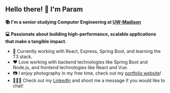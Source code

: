 ## Hello there! 👋 I'm Param

**📚 I'm a senior studying Computer Engineering at [UW-Madison](https://engineering.wisc.edu/)**

**💻 Passionate about building high-performance, scalable applications that make a tangible impact.**

- 🔭 Currently working with React, Express, Spring Boot, and learning the T3 stack.
- ❤️ Love working with backend technologies like Spring Boot and Node.js, and frontend technologies like React and Vue.
- 📷 I enjoy photography in my free time, check out my [portfolio website](https://www.paramoza.photo/)!
- 👨🏾‍💻 Check out my [LinkedIn](https://www.linkedin.com/in/paramoza/) and shoot me a message if you would like to chat!

